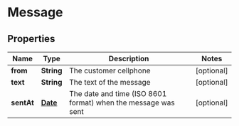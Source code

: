 

# Message

## Properties

Name | Type | Description | Notes
------------ | ------------- | ------------- | -------------
**from** | **String** | The customer cellphone |  [optional]
**text** | **String** | The text of the message |  [optional]
**sentAt** | [**Date**](Date.md) | The date and time (ISO 8601 format) when the message was sent |  [optional]




